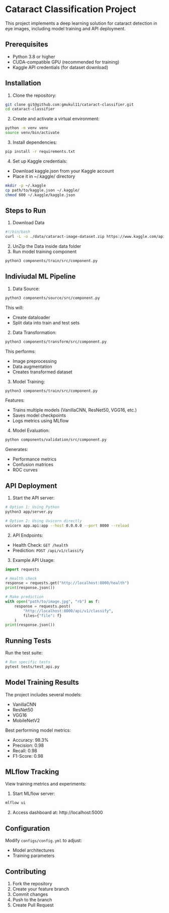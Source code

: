 # Cataract Classification Project

This project implements a deep learning solution for cataract detection in eye images, including model training and API deployment.

## Prerequisites

- Python 3.8 or higher
- CUDA-compatible GPU (recommended for training)
- Kaggle API credentials (for dataset download)

## Installation

1. Clone the repository:
```bash
git clone git@github.com:gmukul11/cataract-classifier.git
cd cataract-classifier
```

2. Create and activate a virtual environment:
```bash
python -m venv venv
source venv/bin/activate 
```

3. Install dependencies:
```bash
pip install -r requirements.txt
```

4. Set up Kaggle credentials:
- Download kaggle.json from your Kaggle account
- Place it in ~/.kaggle/ directory
```bash
mkdir -p ~/.kaggle
cp path/to/kaggle.json ~/.kaggle/
chmod 600 ~/.kaggle/kaggle.json
```
## Steps to Run

1. Download Data
```bash
#!/bin/bash
curl -L -o ./data/cataract-image-dataset.zip https://www.kaggle.com/api/v1/datasets/download/nandanp6/cataract-image-dataset
```
2. UnZip the Data inside data folder
3. Run model training component
```bash
python3 components/train/src/component.py
```

## Indiviudal ML Pipeline

1. Data Source:
```bash
python3 components/source/src/component.py
```
This will:
- Create dataloader
- Split data into train and test sets

2. Data Transformation:
```bash
python3 components/transform/src/component.py
```
This performs:
- Image preprocessing
- Data augmentation
- Creates transformed dataset

3. Model Training:
```bash
python3 components/train/src/component.py
```
Features:
- Trains multiple models (VanillaCNN, ResNet50, VGG16, etc.)
- Saves model checkpoints
- Logs metrics using MLflow

4. Model Evaluation:
```bash
python components/validation/src/component.py
```
Generates:
- Performance metrics
- Confusion matrices
- ROC curves

## API Deployment

1. Start the API server:
```bash
# Option 1: Using Python
python3 app/server.py

# Option 2: Using Uvicorn directly
uvicorn app.api:app --host 0.0.0.0 --port 8000 --reload
```

2. API Endpoints:
- Health Check: `GET /health`
- Prediction: `POST /api/v1/classify`

3. Example API Usage:
```python
import requests

# Health check
response = requests.get("http://localhost:8000/health")
print(response.json())

# Make prediction
with open("path/to/image.jpg", "rb") as f:
    response = requests.post(
        "http://localhost:8000/api/v1/classify",
        files={"file": f}
    )
print(response.json())
```

## Running Tests

Run the test suite:
```bash
# Run specific tests
pytest tests/test_api.py
```

## Model Training Results

The project includes several models:
- VanillaCNN
- ResNet50
- VGG16
- MobileNetV2

Best performing model metrics:
- Accuracy: 98.3%
- Precision: 0.98
- Recall: 0.98
- F1-Score: 0.98

## MLflow Tracking

View training metrics and experiments:
1. Start MLflow server:
```bash
mlflow ui
```
2. Access dashboard at: http://localhost:5000

## Configuration

Modify `configs/config.yml` to adjust:
- Model architectures
- Training parameters



## Contributing

1. Fork the repository
2. Create your feature branch
3. Commit changes
4. Push to the branch
5. Create Pull Request
